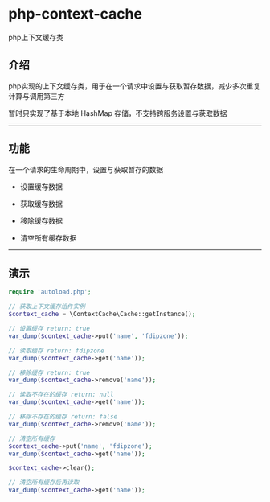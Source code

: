# php-context-cache

php上下文缓存类

## 介绍

php实现的上下文缓存类，用于在一个请求中设置与获取暂存数据，减少多次重复计算与调用第三方

暂时只实现了基于本地 HashMap 存储，不支持跨服务设置与获取数据

---

## 功能

在一个请求的生命周期中，设置与获取暂存的数据

- 设置缓存数据

- 获取缓存数据

- 移除缓存数据

- 清空所有缓存数据

---

## 演示

```php
require 'autoload.php';

// 获取上下文缓存组件实例
$context_cache = \ContextCache\Cache::getInstance();

// 设置缓存 return: true
var_dump($context_cache->put('name', 'fdipzone'));

// 读取缓存 return: fdipzone
var_dump($context_cache->get('name'));

// 移除缓存 return: true
var_dump($context_cache->remove('name'));

// 读取不存在的缓存 return: null
var_dump($context_cache->get('name'));

// 移除不存在的缓存 return: false
var_dump($context_cache->remove('name'));

// 清空所有缓存
$context_cache->put('name', 'fdipzone');
var_dump($context_cache->get('name'));

$context_cache->clear();

// 清空所有缓存后再读取
var_dump($context_cache->get('name'));
```
